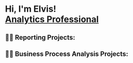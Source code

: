 <h1>Hi, I'm Elvis! <br/><a href="https://www.linkedin.com/in/elvisrodriguezr/">Analytics Professional</a></h1>

<h2>👨‍💻 Reporting Projects:</h2>
<h2>👨‍💻 Business Process Analysis Projects:</h2>
